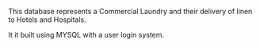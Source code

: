 This database represents a Commercial Laundry and their delivery of linen to Hotels and Hospitals. 

It it built using MYSQL with a user login system.
